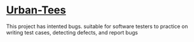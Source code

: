 # [Urban-Tees](https://ramirbehi.github.io/Urban-Tees/)
This project has intented bugs. suitable for software testers to practice on writing test cases, detecting defects, and report bugs 
